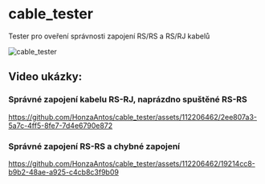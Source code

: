# cable_tester
Tester pro oveření správnosti zapojení RS/RS a RS/RJ kabelů 

![cable_tester](https://github.com/HonzaAntos/cable_tester/assets/112206462/cdd080dc-755b-4b3f-b360-6de1cca2adee)

## Video ukázky:

### Správné zapojení kabelu RS-RJ, naprázdno spuštěné RS-RS


https://github.com/HonzaAntos/cable_tester/assets/112206462/2ee807a3-5a7c-4ff5-8fe7-7d4e6790e872


### Správné zapojení RS-RS a chybné zapojení


https://github.com/HonzaAntos/cable_tester/assets/112206462/19214cc8-b9b2-48ae-a925-c4cb8c3f9b09

